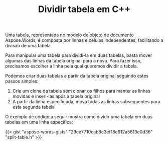 ﻿---
title: Dividir tabela em C++
second_title: Aspose.Words para C++
articleTitle: Tabela Dividida
linktitle: Tabela Dividida
description: "Tabela dividida em C++. Como dividir uma tabela em duas tabelas separadas C++."
type: docs
weight: 100
url: /pt/cpp/split-table/
---

Uma tabela, representada no modelo de objeto de documento Aspose.Words, é composta por linhas e células independentes, facilitando a divisão de uma tabela.

Para manipular uma tabela para dividi-la em duas tabelas, basta mover algumas das linhas da tabela original para a nova. Para fazer isso, precisamos escolher a linha pela qual queremos dividir a tabela.

Podemos criar duas tabelas a partir da tabela original seguindo estes passos simples:

1. Crie um clone da tabela sem clonar os filhos para manter as linhas movidas e inseri-las após a tabela original
2. A partir da linha especificada, mova todas as linhas subsequentes para esta segunda tabela

O exemplo de código a seguir mostra como dividir uma tabela em duas tabelas em uma linha específica:

{{< gist "aspose-words-gists" "29ce7710cab8c3ef18e912a5813e0d36" "split-table.h" >}}
